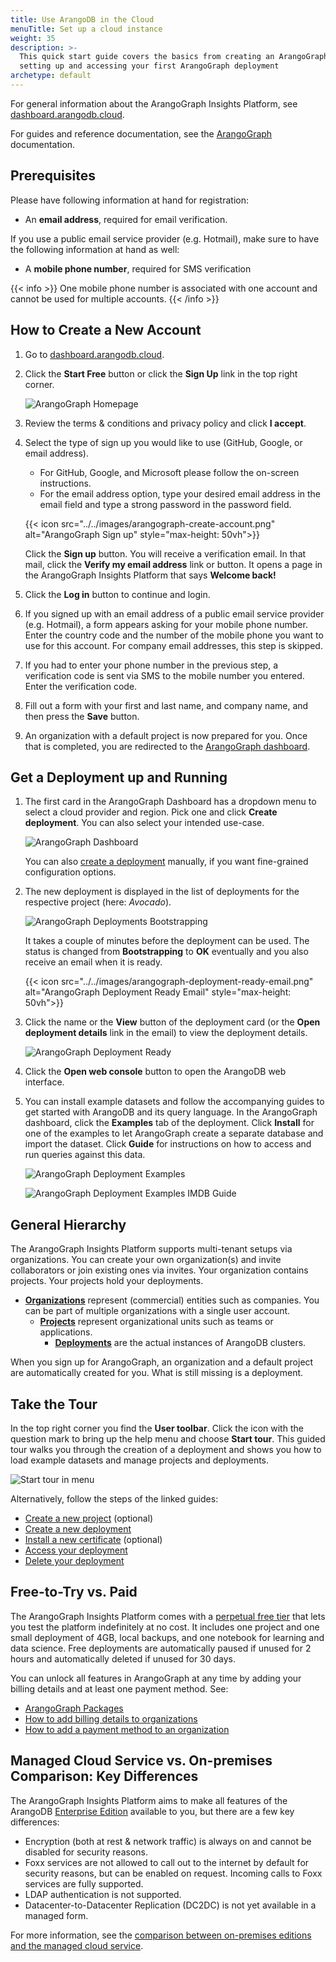 ```yaml
---
title: Use ArangoDB in the Cloud
menuTitle: Set up a cloud instance
weight: 35
description: >-
  This quick start guide covers the basics from creating an ArangoGraph account to
  setting up and accessing your first ArangoGraph deployment
archetype: default
---
```

For general information about the ArangoGraph Insights Platform, see
[dashboard.arangodb.cloud](https://dashboard.arangodb.cloud/home?utm_source=docs&utm_medium=cluster_pages&utm_campaign=docs_traffic).

For guides and reference documentation, see the [ArangoGraph](../arangograph/_index.md) documentation.

## Prerequisites

Please have following information at hand for registration:

- An **email address**, required for email verification.

If you use a public email service provider (e.g. Hotmail), make sure to have
the following information at hand as well:

- A **mobile phone number**, required for SMS verification

{{< info >}}
One mobile phone number is associated with one account and cannot be
used for multiple accounts.
{{< /info >}}

## How to Create a New Account

1. Go to [dashboard.arangodb.cloud](https://dashboard.arangodb.cloud/home?utm_source=docs&utm_medium=cluster_pages&utm_campaign=docs_traffic).
2. Click the __Start Free__ button or click the __Sign Up__ link in the top
   right corner.

   ![ArangoGraph Homepage](../../images/arangograph-homepage.png)

3. Review the terms & conditions and privacy policy and click __I accept__.
4. Select the type of sign up you would like to use (GitHub, Google, or
   email address).
   - For GitHub, Google, and Microsoft please follow the on-screen instructions.
   - For the email address option, type your desired email address in the
     email field and type a strong password in the password field.

   {{< icon src="../../images/arangograph-create-account.png" alt="ArangoGraph Sign up" style="max-height: 50vh">}}

   Click the __Sign up__ button. You will receive a verification email. In that
   mail, click the __Verify my email address__ link or button.
   It opens a page in the ArangoGraph Insights Platform that says __Welcome back!__
5. Click the __Log in__ button to continue and login.
6. If you signed up with an email address of a public email service provider (e.g. Hotmail),
   a form appears asking for your mobile phone number. Enter the country code
   and the number of the mobile phone you want to use for this account.
   For company email addresses, this step is skipped.
7. If you had to enter your phone number in the previous step, a verification
   code is sent via SMS to the mobile number you entered. Enter the
   verification code.
8. Fill out a form with your first and last name, and company
   name, and then press the __Save__ button.
9. An organization with a default project is now prepared for you.
   Once that is completed, you are redirected to the
   [ArangoGraph dashboard](https://dashboard.arangodb.cloud/).

## Get a Deployment up and Running

1. The first card in the ArangoGraph Dashboard has a dropdown menu to select a cloud
   provider and region. Pick one and click __Create deployment__. You can also select
   your intended use-case.

   ![ArangoGraph Dashboard](../../images/arangograph-dashboard-free-tier.png)

   You can also [create a deployment](../arangograph/deployments/_index.md#how-to-create-a-new-deployment)
   manually, if you want fine-grained configuration options.
2. The new deployment is displayed in the list of deployments for the 
   respective project (here: _Avocado_).

   ![ArangoGraph Deployments Bootstrapping](../../images/arangograph-deployments-bootstrapping.png)

   It takes a couple of minutes before the deployment can be used. The status
   is changed from __Bootstrapping__ to __OK__ eventually and you also
   receive an email when it is ready.

   {{< icon src="../../images/arangograph-deployment-ready-email.png" alt="ArangoGraph Deployment Ready Email" style="max-height: 50vh">}}

3. Click the name or the **View** button of the deployment card (or the
   __Open deployment details__ link in the email) to view the deployment
   details.

   ![ArangoGraph Deployment Ready](../../images/arangograph-deployment-ready.png)

4. Click the __Open web console__ button to open the ArangoDB web interface.

5. You can install example datasets and follow the accompanying guides to get
   started with ArangoDB and its query language. In the ArangoGraph dashboard, click
   the __Examples__ tab of the deployment. Click __Install__ for one of the
   examples to let ArangoGraph create a separate database and import the dataset.
   Click __Guide__ for instructions on how to access and run queries against
   this data.

   ![ArangoGraph Deployment Examples](../../images/arangograph-deployment-examples.png)

   ![ArangoGraph Deployment Examples IMDB Guide](../../images/arangograph-deployment-examples-imdb-guide.png)

## General Hierarchy

The ArangoGraph Insights Platform supports multi-tenant setups via organizations.
You can create your own organization(s) and invite collaborators or join
existing ones via invites. Your organization contains projects.
Your projects hold your deployments.

- [**Organizations**](../arangograph/organizations/_index.md)
  represent (commercial) entities such as companies.
  You can be part of multiple organizations with a single user account.
  - [**Projects**](../arangograph/projects.md)
    represent organizational units such as teams or applications.
    - [**Deployments**](../arangograph/deployments/_index.md)
      are the actual instances of ArangoDB clusters.

When you sign up for ArangoGraph, an organization and a default project are
automatically created for you. What is still missing is a deployment.

## Take the Tour

In the top right corner you find the __User toolbar__. Click the icon with the
question mark to bring up the help menu and choose __Start tour__. This guided
tour walks you through the creation of a deployment and shows you how to load
example datasets and manage projects and deployments.

![Start tour in menu](../../images/arangograph-tour-start.png)

Alternatively, follow the steps of the linked guides:
- [Create a new project](../arangograph/projects.md#how-to-create-a-new-project) (optional)
- [Create a new deployment](../arangograph/deployments/_index.md#how-to-create-a-new-deployment)
- [Install a new certificate](../arangograph/security-and-access-control/x-509-certificates.md) (optional)
- [Access your deployment](../arangograph/deployments/_index.md#how-to-access-your-deployment)
- [Delete your deployment](../arangograph/deployments/_index.md#how-to-delete-a-deployment)

## Free-to-Try vs. Paid

The ArangoGraph Insights Platform comes with a [perpetual free tier](../arangograph/organizations/_index.md#perpetual-free-trial)
that lets you test the platform indefinitely at no cost. It includes one project
and one small deployment of 4GB, local backups, and one notebook for learning
and data science. Free deployments are automatically paused if unused for 2
hours and automatically deleted if unused for 30 days.

You can unlock all features in ArangoGraph at any time by adding 
your billing details and at least one payment method. See:
- [ArangoGraph Packages](../arangograph/organizations/_index.md#arangograph-packages)
- [How to add billing details to organizations](../arangograph/organizations/billing.md#how-to-add-billing-details)
- [How to add a payment method to an organization](../arangograph/organizations/billing.md#how-to-add-a-payment-method)

## Managed Cloud Service vs. On-premises Comparison: Key Differences

The ArangoGraph Insights Platform aims to make all features of the ArangoDB
[Enterprise Edition](../about-arangodb/features/enterprise-edition.md) available to you, but
there are a few key differences:

- Encryption (both at rest & network traffic) is always on and cannot be
  disabled for security reasons.
- Foxx services are not allowed to call out to the internet by default for
  security reasons, but can be enabled on request.
  Incoming calls to Foxx services are fully supported.
- LDAP authentication is not supported.
- Datacenter-to-Datacenter Replication (DC2DC) is not yet available in a
  managed form.

For more information, see the [comparison between on-premises editions and the managed cloud service](https://www.arangodb.com/subscriptions/).
